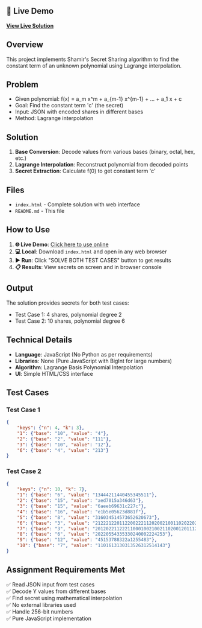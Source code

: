 ## 🔗 Live Demo
**[View Live Solution](https://balaaditya04.github.io/Hashira/)**

## Overview
This project implements Shamir's Secret Sharing algorithm to find the constant term of an unknown polynomial using Lagrange interpolation.

## Problem
- Given polynomial: f(x) = a_m x^m + a_{m-1} x^{m-1} + ... + a_1 x + c
- Goal: Find the constant term 'c' (the secret)
- Input: JSON with encoded shares in different bases
- Method: Lagrange interpolation

## Solution
1. **Base Conversion**: Decode values from various bases (binary, octal, hex, etc.)
2. **Lagrange Interpolation**: Reconstruct polynomial from decoded points
3. **Secret Extraction**: Calculate f(0) to get constant term 'c'

## Files
- `index.html` - Complete solution with web interface
- `README.md` - This file

## How to Use
1. **🌐 Live Demo**: [Click here to use online](https://balaaditya04.github.io/Hashira/)
2. **💻 Local**: Download `index.html` and open in any web browser
3. **▶️ Run**: Click "SOLVE BOTH TEST CASES" button to get results
4. **📋 Results**: View secrets on screen and in browser console

## Output
The solution provides secrets for both test cases:
- Test Case 1: 4 shares, polynomial degree 2
- Test Case 2: 10 shares, polynomial degree 6

## Technical Details
- **Language**: JavaScript (No Python as per requirements)
- **Libraries**: None (Pure JavaScript with BigInt for large numbers)
- **Algorithm**: Lagrange Basis Polynomial Interpolation
- **UI**: Simple HTML/CSS interface

## Test Cases
### Test Case 1
```json
{
    "keys": {"n": 4, "k": 3},
    "1": {"base": "10", "value": "4"},
    "2": {"base": "2", "value": "111"},
    "3": {"base": "10", "value": "12"},
    "6": {"base": "4", "value": "213"}
}
```

### Test Case 2
```json
{
    "keys": {"n": 10, "k": 7},
    "1": {"base": "6", "value": "13444211440455345511"},
    "2": {"base": "15", "value": "aed7015a346d63"},
    "3": {"base": "15", "value": "6aeeb69631c227c"},
    "4": {"base": "16", "value": "e1b5e05623d881f"},
    "5": {"base": "8", "value": "316034514573652620673"},
    "6": {"base": "3", "value": "2122212201122002221120200210011020220200"},
    "7": {"base": "3", "value": "20120221122211000100210021102001201112121"},
    "8": {"base": "6", "value": "20220554335330240002224253"},
    "9": {"base": "12", "value": "45153788322a1255483"},
    "10": {"base": "7", "value": "1101613130313526312514143"}
}
```

## Assignment Requirements Met
✅ Read JSON input from test cases  
✅ Decode Y values from different bases  
✅ Find secret using mathematical interpolation  
✅ No external libraries used  
✅ Handle 256-bit numbers  
✅ Pure JavaScript implementation  
